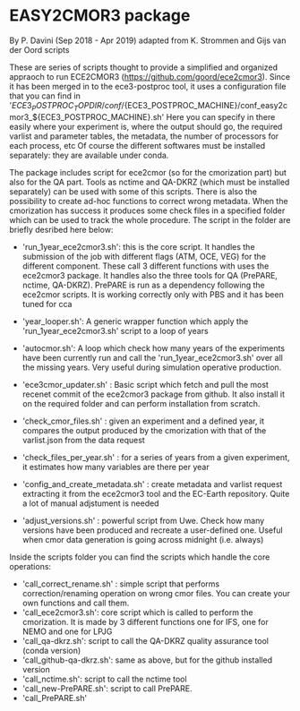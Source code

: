 # EASY2CMOR3 package

By P. Davini (Sep 2018 - Apr 2019)
adapted from K. Strommen and Gijs van der Oord scripts 

These are series of scripts thought to provide a simplified and organized appraoch to run ECE2CMOR3 (https://github.com/goord/ece2cmor3).
Since it has been merged in to the ece3-postproc tool, it uses a configuration file that you can find in '${ECE3_POSTPROC_TOPDIR}/conf/${ECE3_POSTPROC_MACHINE}/conf_easy2cmor3_${ECE3_POSTPROC_MACHINE}.sh'
Here you can specify in there easily where your experiment is, where the output should go, the required varlist and parameter tables, the metadata, the number of processors for each process, etc
Of course the different softwares must be installed separately: they are available under conda. 

The package includes script for ece2cmor (so for the cmorization part) but also for the QA part. Tools as nctime and QA-DKRZ (which must be installed separately) can be used with some of this scripts. There is also the possibility to create ad-hoc functions to correct wrong metadata. When the cmorization has success it produces some check files in a specified folder which can be used to track the whole procedure. 
The script in the folder are briefly desribed here below:

* 'run_1year_ece2cmor3.sh': this is the core script. It handles the submission of the job with different flags (ATM, OCE, VEG) for the different component. These call 3 different functions with uses the ece2cmor3 package. It handles also the three tools for QA (PrePARE, nctime, QA-DKRZ). PrePARE is run as a dependency following the ece2cmor scripts. It is working correctly only with PBS and it has been tuned for cca

* 'year_looper.sh': A generic wrapper function which apply the 'run_1year_ece2cmor3.sh' script to a loop of years

* 'autocmor.sh': A loop which check how many years of the experiments have been currently run and call the  'run_1year_ece2cmor3.sh' over all the missing years. Very useful during simulation operative production.

* 'ece3cmor_updater.sh' : Basic script which fetch and pull the most recenet commit of the ece2cmor3 package from github. It also install it on the required folder and can perform installation from scratch.

* 'check_cmor_files.sh' : given an experiment and a defined year, it compares the output produced by the cmorization with that of the varlist.json from the data request

* 'check_files_per_year.sh' : for a series of years from a given experiment, it estimates how many variables are there per year

* 'config_and_create_metadata.sh' : create metadata and varlist request extracting it from the ece2cmor3 tool and the EC-Earth repository. Quite a lot of manual adjstument is needed

* 'adjust_versions.sh' : powerful script from Uwe. Check how many versions have been produced and recreate a user-defined one. Useful when cmor data generation is going across midnight (i.e. always)

Inside the scripts folder you can find the scripts which handle the core operations:

* 'call_correct_rename.sh' : simple script that performs correction/renaming operation on wrong cmor files. You can create your own functions and call them. 
* 'call_ece2cmor3.sh': core script which is called to perform the cmorization. It is made by 3 different functions one for IFS, one for NEMO and one for LPJG
* 'call_qa-dkrz.sh': script to call the QA-DKRZ quality assurance tool (conda version)
* 'call_github-qa-dkrz.sh': same as above, but for the github installed version
* 'call_nctime.sh': script to call the nctime tool
* 'call_new-PrePARE.sh': script to call PrePARE. 
* 'call_PrePARE.sh'




